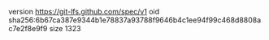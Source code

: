 version https://git-lfs.github.com/spec/v1
oid sha256:6b67ca387e9344b1e78837a93788f9646b4c1ee94f99c468d8808ac7e2f8e9f9
size 1323
